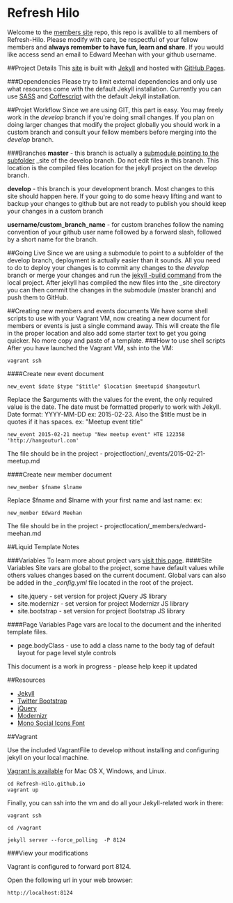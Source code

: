 Refresh Hilo
============
Welcome to the [members site](http://www.refresh-hilo.org) repo, this repo is avalible to all members of Refresh-Hilo. Please modify with care, be respectful of your fellow members and **always remember to have fun, learn and share**. If you would like access send an email to Edward Meehan with your github username.

##Project Details
This [site](http://www.refresh-hilo.org) is built with [Jekyll](http://jekyllrb.com/) and hosted with [GitHub Pages](https://pages.github.com/).

###Dependencies
Please try to limit external dependencies and only use what resources come with the default Jekyll installation. Currently you can use [SASS](http://sass-lang.com) and [Coffescript](http://coffeescript.org) with the default Jekyll installation.

##Projet Workflow
Since we are using GIT, this part is easy. You may freely work in the *develop* branch if you're doing small changes. If you plan on doing larger changes that modify the project globally you should work in a custom branch and consult your fellow members before merging into the *develop* branch.

###Branches
**master** - this branch is actually a [submodule pointing to the subfolder](http://blog.blindgaenger.net/generate_github_pages_in_a_submodule.html) _site of the develop branch. Do not edit files in this branch. This location is the compiled files location for the jekyll project on the develop branch.

**develop** - this branch is your development branch. Most changes to this site should happen here. If your going to do some heavy lifting and want to backup your changes to github but are not ready to publish you should keep your changes in a custom branch

**username/custom_branch_name** - for custom branches follow the naming convention of your github user name followed by a forward slash, followed by a short name for the branch. 

##Going Live
Since we are using a submodule to point to a subfolder of the develop branch, deployment is actually easier than it sounds. All you need to do to deploy your changes is to commit any changes to the *develop* branch or merge your changes and run the [jekyll -build command](http://jekyllrb.com/docs/usage/) from the local project. After jekyll has compiled the new files into the _site directory you can then commit the changes in the submodule (master branch) and push them to GitHub.

##Creating new members and events documents
We have some shell scripts to use with your Vagrant VM, now creating a new document for members or events is just a single command away. This will create the file in the proper location and also add some starter text to get you going quicker. No more copy and paste of a template.
###How to use shell scripts
After you have launched the Vagrant VM, ssh into the VM:

```
vagrant ssh
```
####Create new event document
```
new_event $date $type "$title" $location $meetupid $hangouturl
```
Replace the $arguments with the values for the event, the only required value is the date. The date must be formatted properly to work with Jekyll. Date format: YYYY-MM-DD ex: 2015-02-23. Also the $title must be in quotes if it has spaces. ex: "Meetup event title"
```
new_event 2015-02-21 meetup "New meetup event" HTE 122358 'http://hangouturl.com'
```
The file should be in the project - projectloction/_events/2015-02-21-meetup.md

####Create new member document
```
new_member $fname $lname
```
Replace $fname and $lname with your first name and last name: ex:

```
new_member Edward Meehan
```
The file should be in the project - projectlocation/_members/edward-meehan.md

##Liquid Template Notes

###Variables
To learn more about project vars [visit this page](http://jekyllrb.com/docs/variables/).
####Site Variables
Site vars are global to the project, some have default values while others values changes based on the current document. Global vars can also be added in the *_config.yml* file located in the root of the project.
* site.jquery - set version for project jQuery JS library
* site.modernizr - set version for project Modernizr JS library
* site.bootstrap - set version for project Bootstrap JS library

####Page Variables
Page vars are local to the document and the inherited template files.
* page.bodyClass - use to add a class name to the body tag of default layout for page level style controls

This document is a work in progress - please help keep it updated

##Resources

* [Jekyll](http://jekyllrb.com/)
* [Twitter Bootstrap](http://getbootstrap.com/)
* [jQuery](http://jquery.com/)
* [Modernizr](http://modernizr.com/)
* [Mono Social Icons Font](http://drinchev.github.io/monosocialiconsfont/)

##Vagrant

Use the included VagrantFile to develop without installing and configuring jekyll on your local machine.

[Vagrant is available](https://www.vagrantup.com) for Mac OS X, Windows, and Linux.


```
cd Refresh-Hilo.github.io
vagrant up
```

Finally, you can ssh into the vm and do all your Jekyll-related work in there:

```
vagrant ssh

cd /vagrant

jekyll server --force_polling  -P 8124
```

###View your modifications

Vagrant is configured to forward port 8124.

Open the following url in your web browser:

```
http://localhost:8124
```